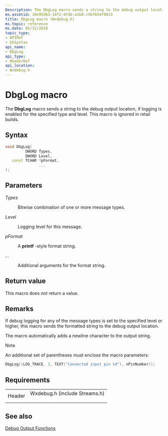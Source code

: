 ```yaml
---
Description: The DbgLog macro sends a string to the debug output location, if logging is enabled for the specified type and level. This macro is ignored in retail builds.
ms.assetid: 10e95d63-14f2-4fdb-a1b8-c5bf654f9819
title: DbgLog macro (Wxdebug.h)
ms.topic: reference
ms.date: 05/31/2018
topic_type: 
- APIRef
- kbSyntax
api_name: 
- DbgLog
api_type: 
- HeaderDef
api_location: 
- Wxdebug.h
---
```


# DbgLog macro

The **DbgLog** macro sends a string to the debug output location, if logging is enabled for the specified type and level. This macro is ignored in retail builds.

## Syntax


```C++
void DbgLog(
         DWORD Types,
         DWORD Level,
   const TCHAR *pFormat,
               ...
);
```



## Parameters

<dl> <dt>

*Types* 
</dt> <dd>

Bitwise combination of one or more message types.

</dd> <dt>

*Level* 
</dt> <dd>

Logging level for this message.

</dd> <dt>

*pFormat* 
</dt> <dd>

A **printf** -style format string.

</dd> <dt>

*...* 
</dt> <dd>

Additional arguments for the format string.

</dd> </dl>

## Return value

This macro does not return a value.

## Remarks

If debug logging for any of the message types is set to the specified level or higher, this macro sends the formatted string to the debug output location.

The macro automatically adds a newline character to the output string.

> [!Note]  
> An additional set of parentheses must enclose the macro parameters:

 


```C++
DbgLog((LOG_TRACE, 3, TEXT("Connected input pin %d"), nPinNumber));
```



## Requirements



|                   |                                                                                                          |
|-------------------|----------------------------------------------------------------------------------------------------------|
| Header<br/> | <dl> <dt>Wxdebug.h (include Streams.h)</dt> </dl> |



## See also

<dl> <dt>

[Debug Output Functions](debug-output-functions.md)
</dt> </dl>

 

 




